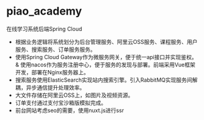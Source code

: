 # piao_academy
在线学习系统后端Spring Cloud

* 根据业务逻辑将系统划分为后台管理服务、阿里云OSS服务、课程服务、用户服务、搜索服务、订单服务服务。
* 使用Spring Cloud Gateway作为微服务网关，便于统一api接口并实现鉴权。
& 使用nacos作为服务注册中心，便于服务的发现与部署。前端采用Vue框架开发，部署在Nginx服务器上。
* 搜索服务使用ElasticSearch实现站内搜索引擎。引入RabbitMQ实现服务间解耦，异步通信提升处理效率。
* 大文件存储在阿里云OSS上，如图片及视频资源。
* 订单支付通过支付宝沙箱版模拟完成。
* 前台网站考虑seo的需要，使用nuxt.js进行ssr
